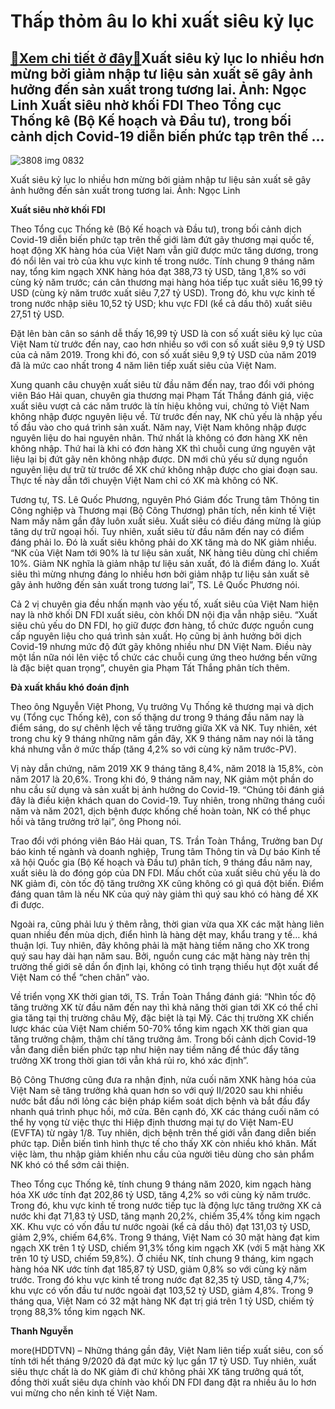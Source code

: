 Thấp thỏm âu lo khi xuất siêu kỷ lục
====================================

[:gift:Xem chi tiết ở đây:gift:](https://hddtvn.com/thap-thom-au-lo-khi-xuat-sieu-ky-luc/)Xuất siêu kỷ lục lo nhiều hơn mừng bởi giảm nhập tư liệu sản xuất sẽ gây ảnh hưởng đến sản xuất trong tương lai. Ảnh: Ngọc Linh Xuất siêu nhờ khối FDI Theo Tổng cục Thống kê (Bộ Kế hoạch và Đầu tư), trong bối cảnh dịch Covid-19 diễn biến phức tạp trên thế …
-----------------------------------------------------------------------------------------------------------------------------------------------------------------------------------------------------------------------------------------------------------------





![3808 img 0832](https://haiquanonline.com.vn/stores/news_dataimages/linhntn/032020/31/12/3808_IMG-0832.jpg?rt=20201001153957 "Hàng hóa XNK tại cảng Hải Phòng. Ảnh: N.Linh")


Xuất siêu kỷ lục lo nhiều hơn mừng bởi giảm nhập tư liệu sản xuất sẽ gây ảnh hưởng đến sản xuất trong tương lai. Ảnh: Ngọc Linh



**Xuất siêu nhờ khối FDI**


Theo Tổng cục Thống kê (Bộ Kế hoạch và Đầu tư), trong bối cảnh dịch Covid-19 diễn biến phức tạp trên thế giới làm đứt gãy thương mại quốc tế, hoạt động XK hàng hóa của Việt Nam vẫn giữ được mức tăng dương, trong đó nổi lên vai trò của khu vực kinh tế trong nước. Tính chung 9 tháng năm nay, tổng kim ngạch XNK hàng hóa đạt 388,73 tỷ USD, tăng 1,8% so với cùng kỳ năm trước; cán cân thương mại hàng hóa tiếp tục xuất siêu 16,99 tỷ USD (cùng kỳ năm trước xuất siêu 7,27 tỷ USD). Trong đó, khu vực kinh tế trong nước nhập siêu 10,52 tỷ USD; khu vực FDI (kể cả dầu thô) xuất siêu 27,51 tỷ USD.


Đặt lên bàn cân so sánh dễ thấy 16,99 tỷ USD là con số xuất siêu kỷ lục của Việt Nam từ trước đến nay, cao hơn nhiều so với con số xuất siêu 9,9 tỷ USD của cả năm 2019. Trong khi đó, con số xuất siêu 9,9 tỷ USD của năm 2019 đã là mức cao nhất trong 4 năm liên tiếp xuất siêu của Việt Nam.


Xung quanh câu chuyện xuất siêu từ đầu năm đến nay, trao đổi với phóng viên Báo Hải quan, chuyên gia thương mại Phạm Tất Thắng đánh giá, việc xuất siêu vượt cả các năm trước là tín hiệu không vui, chứng tỏ Việt Nam không nhập được nguyên liệu về. Từ trước đến nay, NK chủ yếu là nhập yếu tố đầu vào cho quá trình sản xuất. Năm nay, Việt Nam không nhập được nguyên liệu do hai nguyên nhân. Thứ nhất là không có đơn hàng XK nên không nhập. Thứ hai là khi có đơn hàng XK thì chuỗi cung ứng nguyên vật liệu lại bị đứt gãy nên không nhập được. DN mới chủ yếu sử dụng nguồn nguyên liệu dự trữ từ trước để XK chứ không nhập được cho giai đoạn sau. Thực tế này dẫn tới chuyện Việt Nam chỉ có XK mà không có NK.


Tương tự, TS. Lê Quốc Phương, nguyên Phó Giám đốc Trung tâm Thông tin Công nghiệp và Thương mại (Bộ Công Thương) phân tích, nền kinh tế Việt Nam mấy năm gần đây luôn xuất siêu. Xuất siêu có điều đáng mừng là giúp tăng dự trữ ngoại hối. Tuy nhiên, xuất siêu từ đầu năm đến nay có điểm đáng phải lo. Đó là xuất siêu không phải do XK tăng mà do NK giảm nhiều. “NK của Việt Nam tới 90% là tư liệu sản xuất, NK hàng tiêu dùng chỉ chiếm 10%. Giảm NK nghĩa là giảm nhập tư liệu sản xuất, đó là điểm đáng lo. Xuất siêu thì mừng nhưng đáng lo nhiều hơn bởi giảm nhập tư liệu sản xuất sẽ gây ảnh hưởng đến sản xuất trong tương lai”, TS. Lê Quốc Phương nói.


Cả 2 vị chuyên gia đều nhấn mạnh vào yếu tố, xuất siêu của Việt Nam hiện nay là nhờ khối DN FDI xuất siêu, còn khối DN nội địa vẫn nhập siêu. “Xuất siêu chủ yếu do DN FDI, họ giữ được đơn hàng, tổ chức được nguồn cung cấp nguyên liệu cho quá trình sản xuất. Họ cũng bị ảnh hưởng bởi dịch Covid-19 nhưng mức độ đứt gãy không nhiều như DN Việt Nam. Điều này một lần nữa nói lên việc tổ chức các chuỗi cung ứng theo hướng bền vững là đặc biệt quan trọng”, chuyên gia Phạm Tất Thắng phân tích thêm.


**Đà xuất khẩu khó đoán định**


Theo ông Nguyễn Việt Phong, Vụ trưởng Vụ Thống kê thương mại và dịch vụ (Tổng cục Thống kê), con số thặng dư trong 9 tháng đầu năm nay là điểm sáng, do sự chênh lệch về tăng trưởng giữa XK và NK. Tuy nhiên, xét trong chu kỳ 9 tháng những năm gần đây, XK 9 tháng năm nay nói là tăng khá nhưng vẫn ở mức thấp (tăng 4,2% so với cùng kỳ năm trước-PV).


Vị này dẫn chứng, năm 2019 XK 9 tháng tăng 8,4%, năm 2018 là 15,8%, còn năm 2017 là 20,6%. Trong khi đó, 9 tháng năm nay, NK giảm một phần do nhu cầu sử dụng và sản xuất bị ảnh hưởng do Covid-19. “Chúng tôi đánh giá đây là điều kiện khách quan do Covid-19. Tuy nhiên, trong những tháng cuối năm và năm 2021, dịch bệnh được khống chế hoàn toàn, NK có thể phục hồi và tăng trưởng trở lại”, ông Phong nói.


Trao đổi với phóng viên Báo Hải quan, TS. Trần Toàn Thắng, Trưởng ban Dự báo kinh tế ngành và doanh nghiệp, Trung tâm Thông tin và Dự báo Kinh tế xã hội Quốc gia (Bộ Kế hoạch và Đầu tư) phân tích, 9 tháng đầu năm nay, xuất siêu là do đóng góp của DN FDI. Mấu chốt của xuất siêu chủ yếu là do NK giảm đi, còn tốc độ tăng trưởng XK cũng không có gì quá đột biến. Điểm đáng quan tâm là nếu NK của quý này giảm thì quý sau khó có hàng để XK đi được.


Ngoài ra, cũng phải lưu ý thêm rằng, thời gian vừa qua XK các mặt hàng liên quan nhiều đến mùa dịch, điển hình là hàng dệt may, khẩu trang y tế… khá thuận lợi. Tuy nhiên, đây không phải là mặt hàng tiềm năng cho XK trong quý sau hay dài hạn năm sau. Bởi, nguồn cung các mặt hàng này trên thị trường thế giới sẽ dần ổn định lại, không có tình trạng thiếu hụt đột xuất để Việt Nam có thể “chen chân” vào.


Về triển vọng XK thời gian tới, TS. Trần Toàn Thắng đánh giá: “Nhìn tốc độ tăng trưởng XK từ đầu năm đến nay thì khả năng thời gian tới XK có thể chỉ gia tăng tại thị trường châu Mỹ, đặc biệt là tại Mỹ. Các thị trường XK chiến lược khác của Việt Nam chiếm 50-70% tổng kim ngạch XK thời gian qua tăng trưởng chậm, thậm chí tăng trưởng âm. Trong bối cảnh dịch Covid-19 vẫn đang diễn biến phức tạp như hiện nay tiềm năng để thúc đẩy tăng trưởng XK trong thời gian tới vẫn khá rủi ro, khó xác định”.


Bộ Công Thương cũng đưa ra nhận định, nửa cuối năm XNK hàng hóa của Việt Nam sẽ tăng trưởng khả quan hơn so với quý II/2020 sau khi nhiều nước bắt đầu nới lỏng các biện pháp kiểm soát dịch bệnh và bắt đầu đẩy nhanh quá trình phục hồi, mở cửa. Bên cạnh đó, XK các tháng cuối năm có thể hy vọng từ việc thực thi Hiệp định thương mại tự do Việt Nam-EU (EVFTA) từ ngày 1/8. Tuy nhiên, dịch bệnh trên thế giới vẫn đang diễn biến phức tạp. Diễn biến tình hình thực tế cho thấy XK còn nhiều khó khăn. Mất việc làm, thu nhập giảm khiến nhu cầu của người tiêu dùng cho sản phẩm NK khó có thể sớm cải thiện.





Theo Tổng cục Thống kê, tính chung 9 tháng năm 2020, kim ngạch hàng hóa XK ước tính đạt 202,86 tỷ USD, tăng 4,2% so với cùng kỳ năm trước. Trong đó, khu vực kinh tế trong nước tiếp tục là động lực tăng trưởng XK cả nước khi đạt 71,83 tỷ USD, tăng mạnh 20,2%, chiếm 35,4% tổng kim ngạch XK. Khu vực có vốn đầu tư nước ngoài (kể cả dầu thô) đạt 131,03 tỷ USD, giảm 2,9%, chiếm 64,6%. Trong 9 tháng, Việt Nam có 30 mặt hàng đạt kim ngạch XK trên 1 tỷ USD, chiếm 91,3% tổng kim ngạch XK (với 5 mặt hàng XK trên 10 tỷ USD, chiếm 59,8%). 
Ở chiều NK, tính chung 9 tháng, kim ngạch hàng hóa NK ước tính đạt 185,87 tỷ USD, giảm 0,8% so với cùng kỳ năm trước. Trong đó khu vực kinh tế trong nước đạt 82,35 tỷ USD, tăng 4,7%; khu vực có vốn đầu tư nước ngoài đạt 103,52 tỷ USD, giảm 4,8%. Trong 9 tháng qua, Việt Nam có 32 mặt hàng NK đạt trị giá trên 1 tỷ USD, chiếm tỷ trọng 88,3% tổng kim ngạch NK.







**Thanh Nguyễn**



more(HDDTVN) – Những tháng gần đây, Việt Nam liên tiếp xuất siêu, con số tính tới hết tháng 9/2020 đã đạt mức kỷ lục gần 17 tỷ USD. Tuy nhiên, xuất siêu thực chất là do NK giảm đi chứ không phải XK tăng trưởng quá tốt, đồng thời xuất siêu dựa chính vào khối DN FDI đang đặt ra nhiều âu lo hơn vui mừng cho nền kinh tế Việt Nam.

